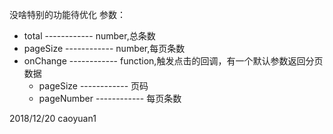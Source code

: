 没啥特别的功能待优化
参数：

-   total ------------ number,总条数
-   pageSize ------------ number,每页条数
-   onChange ------------ function,触发点击的回调，有一个默认参数返回分页数据
    -   pageSize ------------ 页码
    -   pageNumber ------------ 每页条数

2018/12/20 caoyuan1
